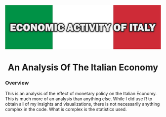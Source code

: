 <img src='Economic-Activity-of-Italy.png'>

# <div align='center'>An Analysis Of The Italian Economy</div>

### Overview
This is an analysis of the effect of monetary policy on the Italian Economy. This is much more of an analysis than anything else. While I did use R to obtain all of my insights and visualizations, there is not necessarily anything complex in the code. What is complex is the statistics used.
